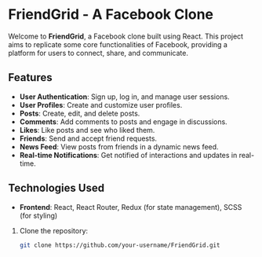 # FriendGrid - A Facebook Clone

Welcome to **FriendGrid**, a Facebook clone built using React. This project aims to replicate some core functionalities of Facebook, providing a platform for users to connect, share, and communicate.

## Features

- **User Authentication**: Sign up, log in, and manage user sessions.
- **User Profiles**: Create and customize user profiles.
- **Posts**: Create, edit, and delete posts.
- **Comments**: Add comments to posts and engage in discussions.
- **Likes**: Like posts and see who liked them.
- **Friends**: Send and accept friend requests.
- **News Feed**: View posts from friends in a dynamic news feed.
- **Real-time Notifications**: Get notified of interactions and updates in real-time.

## Technologies Used

- **Frontend**: React, React Router, Redux (for state management), SCSS (for styling)

1. Clone the repository:
   ```bash
   git clone https://github.com/your-username/FriendGrid.git
